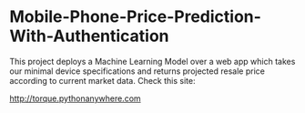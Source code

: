 # Mobile-Phone-Price-Prediction-With-Authentication
 This project deploys a Machine Learning Model over a web app which takes our minimal device specifications and returns projected resale price according to current market data.
Check this site:

http://torque.pythonanywhere.com
